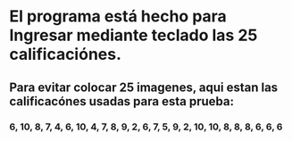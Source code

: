 # El programa está hecho para Ingresar mediante teclado las 25 calificaciónes.
## Para evitar colocar 25 imagenes, aqui estan las calificacónes usadas para esta prueba:

### 6, 10, 8, 7, 4, 6, 10, 4, 7, 8, 9, 2, 6, 7, 5, 9, 2, 10, 10, 8, 8, 8, 6, 6, 6
